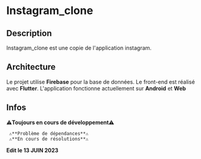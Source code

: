 # Instagram_clone

## Description

Instagram_clone est une copie de l'application instagram.

## Architecture

Le projet utilise **Firebase** pour la base de données.
Le front-end est réalisé avec **Flutter**.
L'application fonctionne actuellement sur **Android** et **Web**

## Infos

⚠**Toujours en cours de développement**⚠



     ⚠**Problème de dépendances**⚠
     ⚠**En cours de résolutions**⚠
**Edit le 13 JUIN 2023**
